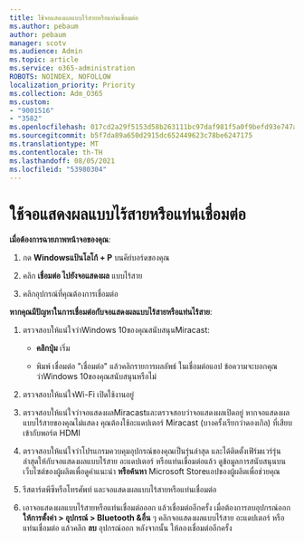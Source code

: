 ```yaml
---
title: ใช้จอแสดงผลแบบไร้สายหรือแท่นเชื่อมต่อ
ms.author: pebaum
author: pebaum
manager: scotv
ms.audience: Admin
ms.topic: article
ms.service: o365-administration
ROBOTS: NOINDEX, NOFOLLOW
localization_priority: Priority
ms.collection: Adm_O365
ms.custom:
- "9001516"
- "3582"
ms.openlocfilehash: 017cd2a29f5153d58b263111bc97daf981f5a0f9befd93e747a06c7e22f01cd7
ms.sourcegitcommit: b5f7da89a650d2915dc652449623c78be6247175
ms.translationtype: MT
ms.contentlocale: th-TH
ms.lasthandoff: 08/05/2021
ms.locfileid: "53980304"
---
```

# <a name="use-wireless-displays-or-docks"></a>ใช้จอแสดงผลแบบไร้สายหรือแท่นเชื่อมต่อ

**เมื่อต้องการฉายภาพหน้าจอของคุณ**:

1. กด **Windowsแป้นโลโก้ + P** บนคีย์บอร์ดของคุณ

2. คลิก **เชื่อมต่อ ไปยังจอแสดงผล** แบบไร้สาย

3. คลิกอุปกรณ์ที่คุณต้องการเชื่อมต่อ

**หากคุณมีปัญหาในการเชื่อมต่อกับจอแสดงผลแบบไร้สายหรือแท่นไร้สาย**:

1. ตรวจสอบให้แน่ใจว่าWindows 10ของคุณสนับสนุนMiracast: 

    - **คลิกปุ่ม** เริ่ม
    
    - พิมพ์ เชื่อมต่อ "เชื่อมต่อ" แล้วคลิกรายการผลลัพธ์ ในเชื่อมต่อแอป ข้อความจะบอกคุณว่าWindows 10ของคุณสนับสนุนหรือไม่ 

2. ตรวจสอบให้แน่ใจWi-Fi เปิดใช้งานอยู่ 

3. ตรวจสอบให้แน่ใจว่าจอแสดงผลMiracastและตรวจสอบว่าจอแสดงผลเปิดอยู่ หากจอแสดงผลแบบไร้สายของคุณไม่แสดง คุณต้องใช้อะแดปเตอร์ Miracast (บางครั้งเรียกว่าดองเกิล) ที่เสียบเข้ากับพอร์ต HDMI

4. ตรวจสอบให้แน่ใจว่าโปรแกรมควบคุมอุปกรณ์ของคุณเป็นรุ่นล่าสุด และได้ติดตั้งเฟิร์มแวร์รุ่นล่าสุดให้กับจอแสดงผลแบบไร้สาย อะแดปเตอร์ หรือแท่นเชื่อมต่อแล้ว ดูข้อมูลการสนับสนุนบนเว็บไซต์ของผู้ผลิตเพื่อดูคําแนะนํา **หรือค้นหา** Microsoft Storeแอปของผู้ผลิตเพื่อช่วยคุณ

5. รีสตาร์ตพีซีหรือโทรศัพท์ และจอแสดงผลแบบไร้สายหรือแท่นเชื่อมต่อ

6. เอาจอแสดงผลแบบไร้สายหรือแท่นเชื่อมต่อออก แล้วเชื่อมต่ออีกครั้ง เมื่อต้องการลบอุปกรณ์ออก **ให้การตั้งค่า > อุปกรณ์ > Bluetooth &อื่น** ๆ คลิกจอแสดงผลแบบไร้สาย อะแดปเตอร์ หรือแท่นเชื่อมต่อ แล้วคลิก **ลบ** อุปกรณ์ออก หลังจากนั้น ให้ลองเชื่อมต่ออีกครั้ง
